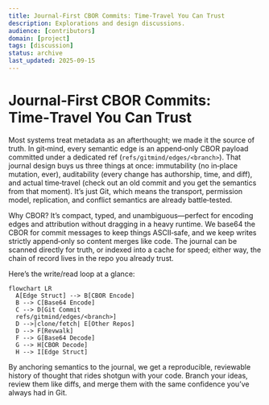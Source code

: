 ```yaml
---
title: Journal‑First CBOR Commits: Time‑Travel You Can Trust
description: Explorations and design discussions.
audience: [contributors]
domain: [project]
tags: [discussion]
status: archive
last_updated: 2025-09-15
---
```


# Journal‑First CBOR Commits: Time‑Travel You Can Trust

Most systems treat metadata as an afterthought; we made it the source of truth. In git‑mind, every semantic edge is an append‑only CBOR payload committed under a dedicated ref (`refs/gitmind/edges/<branch>`). That journal design buys us three things at once: immutability (no in‑place mutation, ever), auditability (every change has authorship, time, and diff), and actual time‑travel (check out an old commit and you get the semantics from that moment). It’s just Git, which means the transport, permission model, replication, and conflict semantics are already battle‑tested.

Why CBOR? It’s compact, typed, and unambiguous—perfect for encoding edges and attribution without dragging in a heavy runtime. We base64 the CBOR for commit messages to keep things ASCII‑safe, and we keep writes strictly append‑only so content merges like code. The journal can be scanned directly for truth, or indexed into a cache for speed; either way, the chain of record lives in the repo you already trust.

Here’s the write/read loop at a glance:

```mermaid
flowchart LR
  A[Edge Struct] --> B[CBOR Encode]
  B --> C[Base64 Encode]
  C --> D[Git Commit
  refs/gitmind/edges/<branch>]
  D -->|clone/fetch| E[Other Repos]
  D --> F[Revwalk]
  F --> G[Base64 Decode]
  G --> H[CBOR Decode]
  H --> I[Edge Struct]
```

By anchoring semantics to the journal, we get a reproducible, reviewable history of thought that rides shotgun with your code. Branch your ideas, review them like diffs, and merge them with the same confidence you’ve always had in Git.

